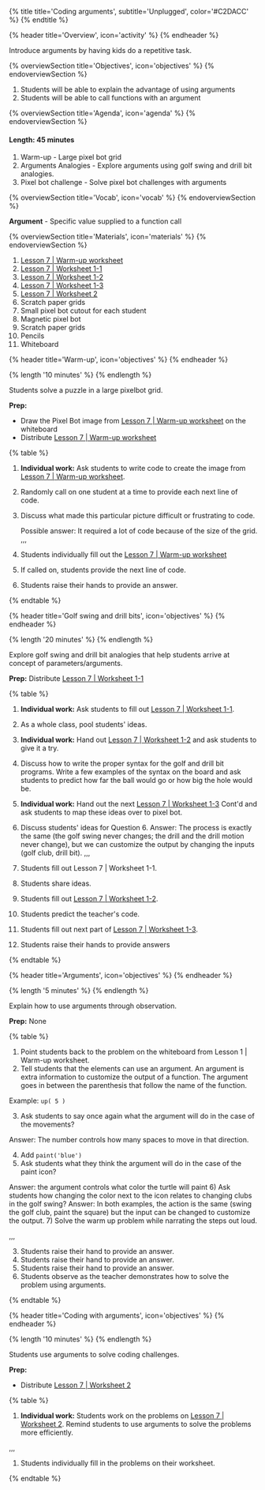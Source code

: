 {% title title='Coding arguments', subtitle='Unplugged', color='#C2DACC' %}
{% endtitle %}

{% header title='Overview', icon='activity' %}
{% endheader %}

Introduce arguments by having kids do a repetitive task.

{% overviewSection title='Objectives', icon='objectives' %}
{% endoverviewSection %}

1. Students will be able to explain the advantage of using arguments
2. Students will be able to call functions with an argument

{% overviewSection title='Agenda', icon='agenda' %}
{% endoverviewSection %}

#### Length: 45 minutes

1. Warm-up - Large pixel bot grid
2. Arguments Analogies - Explore arguments using golf swing and drill bit analogies.
3. Pixel bot challenge - Solve pixel bot challenges with arguments

{% overviewSection title='Vocab', icon='vocab' %}
{% endoverviewSection %}

**Argument** - Specific value supplied to a function call

{% overviewSection title='Materials', icon='materials' %}
{% endoverviewSection %}

1. [Lesson 7 | Warm-up worksheet][warm-up]
1. [Lesson 7 | Worksheet 1-1][worksheet1-1]
2. [Lesson 7 | Worksheet 1-2][worksheet1-2]
3. [Lesson 7 | Worksheet 1-3][worksheet1-3]
1. [Lesson 7 | Worksheet 2][worksheet2]
1. Scratch paper grids
1. Small pixel bot cutout for each student
1. Magnetic pixel bot
1. Scratch paper grids
1. Pencils
1. Whiteboard

{% header title='Warm-up', icon='objectives' %}
{% endheader %}

{% length '10 minutes' %}
{% endlength %}

Students solve a puzzle in a large pixelbot grid.

**Prep:**

- Draw the Pixel Bot image from [Lesson 7 | Warm-up worksheet][warm-up] on the whiteboard
- Distribute [Lesson 7 | Warm-up worksheet][warm-up]

{% table %}

1) **Individual work:** Ask students to write code to create the image from [Lesson 7 | Warm-up worksheet][warm-up].
2) Randomly call on one student at a time to provide each next line of code.
3) Discuss what made this particular picture difficult or frustrating to code.

	Possible answer: It required a lot of code because of the size of the grid.
,,,

1) Students individually fill out the [Lesson 7 | Warm-up worksheet][warm-up]
2) If called on, students provide the next line of code.
3) Students raise their hands to provide an answer.

{% endtable %}

{% header title='Golf swing and drill bits', icon='objectives' %}
{% endheader %}

{% length '20 minutes' %}
{% endlength %}

Explore golf swing and drill bit analogies that help students arrive at concept of parameters/arguments.

**Prep:** Distribute [Lesson 7 | Worksheet 1-1][worksheet1-1]

{% table %}

1) **Individual work:** Ask students to fill out [Lesson 7 | Worksheet 1-1][worksheet1-1].
2) As a whole class, pool students' ideas.
3) **Individual work:** Hand out [Lesson 7 | Worksheet 1-2][worksheet1-2] and ask students to give it a try.
4) Discuss how to write the proper syntax for the golf and drill bit programs. Write a few examples of the syntax on the board and ask students to predict how far the ball would go or how big the hole would be.
5) **Individual work:** Hand out the next [Lesson 7 | Worksheet 1-3][worksheet1-3] Cont'd and ask students to map these ideas over to pixel bot.
6) Discuss students' ideas for Question 6.
  Answer: The process is exactly the same (the golf swing never changes; the drill and the drill motion never change), but we can customize the output by changing the inputs (golf club, drill bit).
,,,

1) Students fill out Lesson 7 | Worksheet 1-1.
2) Students share ideas.
3) Students fill out [Lesson 7 | Worksheet 1-2][worksheet1-2].
4) Students predict the teacher's code.
5) Students fill out next part of [Lesson 7 | Worksheet 1-3][worksheet1-3].
6) Students raise their hands to provide answers

{% endtable %}

{% header title='Arguments', icon='objectives' %}
{% endheader %}

{% length '5 minutes' %}
{% endlength %}

Explain how to use arguments through observation.

**Prep:** None

{% table %}

1) Point students back to the problem on the whiteboard from Lesson 1 | Warm-up worksheet.
2) Tell students that the elements can use an argument. An argument is extra information to customize the output of a function. The argument goes in between the parenthesis that follow the name of the function.

Example: `up( 5 )`

3) Ask students to say once again what the argument will do in the case of the movements?

Answer: The number controls how many spaces to move in that direction.

4) Add `paint('blue')`
5) Ask students what they think the argument will do in the case of the paint icon?

  Answer: the argument controls what color the turtle will paint
6) Ask students how changing the color next to the icon relates to changing clubs in the golf swing?
  Answer: In both examples, the action is the same (swing the golf club, paint the square) but the input can be changed to customize the output.
7) Solve the warm up problem while narrating the steps out loud.

,,,

3) Students raise their hand to provide an answer.
5) Students raise their hand to provide an answer.
6) Students raise their hand to provide an answer.
7) Students observe as the teacher demonstrates how to solve the problem using arguments.

{% endtable %}

{% header title='Coding with arguments', icon='objectives' %}
{% endheader %}

{% length '10 minutes' %}
{% endlength %}

Students use arguments to solve coding challenges.

**Prep:**

- Distribute [Lesson 7 | Worksheet 2][worksheet2]

{% table %}

1) **Individual work:** Students work on the problems on [Lesson 7 | Worksheet 2][worksheet2]. Remind students to use arguments to solve the problems more efficiently.

,,,

1) Students individually fill in the problems on their worksheet.

{% endtable %}

[warm-up]: ../worksheets/lesson7-warmup.pdf
[worksheet1-1]: ../worksheets/lesson7-worksheet1-1.pdf
[worksheet1-2]: ../worksheets/lesson7-worksheet1-2.pdf
[worksheet1-3]: ../worksheets/lesson7-worksheet1-3.pdf
[worksheet2]: ../worksheets/lesson7-worksheet2.pdf
